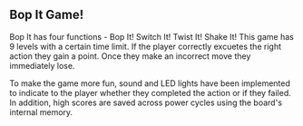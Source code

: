 ## Bop It Game! 

Bop It has four functions - Bop It! Switch It! Twist It! Shake It! 
This game has 9 levels with a certain time limit. If the player correctly excuetes the right action they gain a point. Once they make an incorrect move they immediately lose.  

To make the game more fun, sound and LED lights have been implemented to indicate to the player whether they completed the action or if they failed. In addition, high scores are saved across power cycles using the board's internal memory. 
